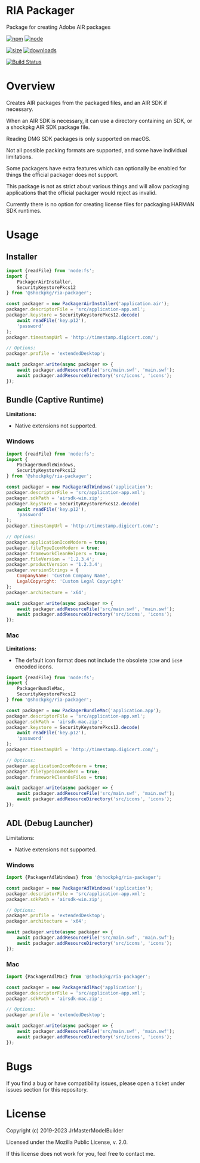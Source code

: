 # RIA Packager

Package for creating Adobe AIR packages

[![npm](https://img.shields.io/npm/v/@shockpkg/ria-packager.svg)](https://npmjs.com/package/@shockpkg/ria-packager)
[![node](https://img.shields.io/node/v/@shockpkg/ria-packager.svg)](https://nodejs.org)

[![size](https://packagephobia.now.sh/badge?p=@shockpkg/ria-packager)](https://packagephobia.now.sh/result?p=@shockpkg/ria-packager)
[![downloads](https://img.shields.io/npm/dm/@shockpkg/ria-packager.svg)](https://npmcharts.com/compare/@shockpkg/ria-packager?minimal=true)

[![Build Status](https://github.com/shockpkg/ria-packager/workflows/main/badge.svg?branch=master)](https://github.com/shockpkg/ria-packager/actions?query=workflow%3Amain+branch%3Amaster)

# Overview

Creates AIR packages from the packaged files, and an AIR SDK if necessary.

When an AIR SDK is necessary, it can use a directory containing an SDK, or a shockpkg AIR SDK package file.

Reading DMG SDK packages is only supported on macOS.

Not all possible packing formats are supported, and some have individual limitations.

Some packagers have extra features which can optionally be enabled for things the official packager does not support.

This package is not as strict about various things and will allow packaging applications that the official packager would reject as invalid.

Currently there is no option for creating license files for packaging HARMAN SDK runtimes.

# Usage

## Installer

```js
import {readFile} from 'node:fs';
import {
	PackagerAirInstaller,
	SecurityKeystorePkcs12
} from '@shockpkg/ria-packager';

const packager = new PackagerAirInstaller('application.air');
packager.descriptorFile = 'src/application-app.xml';
packager.keystore = SecurityKeystorePkcs12.decode(
	await readFile('key.p12'),
	'password'
);
packager.timestampUrl = 'http://timestamp.digicert.com/';

// Options:
packager.profile = 'extendedDesktop';

await packager.write(async packager => {
	await packager.addResourceFile('src/main.swf', 'main.swf');
	await packager.addResourceDirectory('src/icons', 'icons');
});
```

## Bundle (Captive Runtime)

**Limitations:**

-   Native extensions not supported.

### Windows

```js
import {readFile} from 'node:fs';
import {
	PackagerBundleWindows,
	SecurityKeystorePkcs12
} from '@shockpkg/ria-packager';

const packager = new PackagerAdlWindows('application');
packager.descriptorFile = 'src/application-app.xml';
packager.sdkPath = 'airsdk-win.zip';
packager.keystore = SecurityKeystorePkcs12.decode(
	await readFile('key.p12'),
	'password'
);
packager.timestampUrl = 'http://timestamp.digicert.com/';

// Options:
packager.applicationIconModern = true;
packager.fileTypeIconModern = true;
packager.frameworkCleanHelpers = true;
packager.fileVersion = '1.2.3.4';
packager.productVersion = '1.2.3.4';
packager.versionStrings = {
	CompanyName: 'Custom Company Name',
	LegalCopyright: 'Custom Legal Copyright'
};
packager.architecture = 'x64';

await packager.write(async packager => {
	await packager.addResourceFile('src/main.swf', 'main.swf');
	await packager.addResourceDirectory('src/icons', 'icons');
});
```

### Mac

**Limitations:**

-   The default icon format does not include the obsolete `ICN#` and `ics#` encoded icons.

```js
import {readFile} from 'node:fs';
import {
	PackagerBundleMac,
	SecurityKeystorePkcs12
} from '@shockpkg/ria-packager';

const packager = new PackagerBundleMac('application.app');
packager.descriptorFile = 'src/application-app.xml';
packager.sdkPath = 'airsdk-mac.zip';
packager.keystore = SecurityKeystorePkcs12.decode(
	await readFile('key.p12'),
	'password'
);
packager.timestampUrl = 'http://timestamp.digicert.com/';

// Options:
packager.applicationIconModern = true;
packager.fileTypeIconModern = true;
packager.frameworkCleanOsFiles = true;

await packager.write(async packager => {
	await packager.addResourceFile('src/main.swf', 'main.swf');
	await packager.addResourceDirectory('src/icons', 'icons');
});
```

## ADL (Debug Launcher)

Limitations:

-   Native extensions not supported.

### Windows

```js
import {PackagerAdlWindows} from '@shockpkg/ria-packager';

const packager = new PackagerAdlWindows('application');
packager.descriptorFile = 'src/application-app.xml';
packager.sdkPath = 'airsdk-win.zip';

// Options:
packager.profile = 'extendedDesktop';
packager.architecture = 'x64';

await packager.write(async packager => {
	await packager.addResourceFile('src/main.swf', 'main.swf');
	await packager.addResourceDirectory('src/icons', 'icons');
});
```

### Mac

```js
import {PackagerAdlMac} from '@shockpkg/ria-packager';

const packager = new PackagerAdlMac('application');
packager.descriptorFile = 'src/application-app.xml';
packager.sdkPath = 'airsdk-mac.zip';

// Options:
packager.profile = 'extendedDesktop';

await packager.write(async packager => {
	await packager.addResourceFile('src/main.swf', 'main.swf');
	await packager.addResourceDirectory('src/icons', 'icons');
});
```

# Bugs

If you find a bug or have compatibility issues, please open a ticket under issues section for this repository.

# License

Copyright (c) 2019-2023 JrMasterModelBuilder

Licensed under the Mozilla Public License, v. 2.0.

If this license does not work for you, feel free to contact me.
